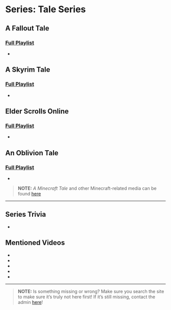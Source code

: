 # Series: Tale Series
 
## **A Fallout Tale**  
### [Full Playlist]()
- 
 
## **A Skyrim Tale**  
### [Full Playlist](https://www.youtube.com/playlist?list=PLwljWXtmIKiR7oOC07oqYQeLpMaq01YYp)
- 
 
## **Elder Scrolls Online**  
### [Full Playlist]()
- 
 
## **An Oblivion Tale**  
### [Full Playlist]()
- 

> **NOTE:** *A Minecraft Tale* and other Minecraft-related media can be found [here](6.Series/Minecraft.html)

----
 
## Series Trivia
- 
 
## Mentioned Videos
- []()
- []()
- []()
- []()
- []()
 
----
 
> **NOTE:** Is something missing or wrong? Make sure you search the site to make sure it’s truly not here first! If it’s still missing, contact the admin [here](chapter_2.html)!